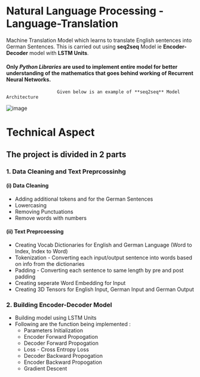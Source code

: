 # Natural Language Processing - Language-Translation
Machine Translation Model which learns to translate English sentences into German Sentences. This is carried out using **seq2seq** Model ie **Encoder-Decoder** model with **LSTM Units**. 
#### Only ***Python Libraries*** are used to implement entire model for better understanding of the mathematics that goes behind working of Recurrent Neural Networks.

                       Given below is an example of **seq2seq** Model Architecture
![image](https://user-images.githubusercontent.com/63362412/122981439-60b6ca00-d3b7-11eb-8dc5-1bc2fb55747c.png)

# Technical Aspect

## The project is divided in 2 parts
### 1. Data Cleaning and Text Preprcossinhg
#### (i) Data Cleaning
 *  Adding additional tokens <sos> and <eos> for the German Sentences
 * Lowercasing
 * Removing Punctuations
 * Remove words with numbers
#### (ii) Text Preprcoessing
  * Creating Vocab Dictionaries for English and German Language (Word to Index, Index to Word)
  * Tokenization - Converting each input/output sentence into words based on info from the dictionaries
  * Padding - Converting each sentence to same length by pre and post padding
  * Creating seperate Word Embedding for Input
  * Creating 3D Tensors for English Input, German Input and German Output
  
 ### 2. Building Encoder-Decoder Model
  * Building model using LSTM Units
  * Following are the function being implemented :
    * Parameters Initialization
    * Encoder Forward Propogation
    * Decoder Forward Propogation
    * Loss - Cross Entropy Loss
    * Decoder Backward Propogation
    * Encoder Backward Propogation
    * Gradient Descent

